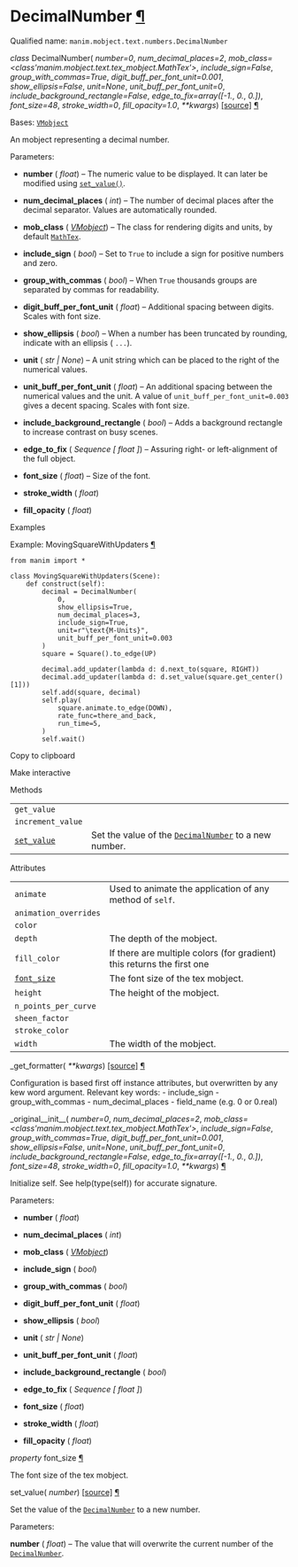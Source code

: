 # DecimalNumber [¶](https://docs.manim.community/en/stable/reference/manim.mobject.text.numbers.DecimalNumber.html\#decimalnumber "Link to this heading")

Qualified name: `manim.mobject.text.numbers.DecimalNumber`

_class_ DecimalNumber( _number=0_, _num\_decimal\_places=2_, _mob\_class=<class'manim.mobject.text.tex\_mobject.MathTex'>_, _include\_sign=False_, _group\_with\_commas=True_, _digit\_buff\_per\_font\_unit=0.001_, _show\_ellipsis=False_, _unit=None_, _unit\_buff\_per\_font\_unit=0_, _include\_background\_rectangle=False_, _edge\_to\_fix=array(\[-1._, _0._, _0.\])_, _font\_size=48_, _stroke\_width=0_, _fill\_opacity=1.0_, _\*\*kwargs_) [\[source\]](https://docs.manim.community/en/stable/_modules/manim/mobject/text/numbers.html#DecimalNumber) [¶](https://docs.manim.community/en/stable/reference/manim.mobject.text.numbers.DecimalNumber.html#manim.mobject.text.numbers.DecimalNumber "Link to this definition")

Bases: [`VMobject`](https://docs.manim.community/en/stable/reference/manim.mobject.types.vectorized_mobject.VMobject.html#manim.mobject.types.vectorized_mobject.VMobject "manim.mobject.types.vectorized_mobject.VMobject")

An mobject representing a decimal number.

Parameters:

- **number** ( _float_) – The numeric value to be displayed. It can later be modified using [`set_value()`](https://docs.manim.community/en/stable/reference/manim.mobject.text.numbers.DecimalNumber.html#manim.mobject.text.numbers.DecimalNumber.set_value "manim.mobject.text.numbers.DecimalNumber.set_value").

- **num\_decimal\_places** ( _int_) – The number of decimal places after the decimal separator. Values are automatically rounded.

- **mob\_class** ( [_VMobject_](https://docs.manim.community/en/stable/reference/manim.mobject.types.vectorized_mobject.VMobject.html#manim.mobject.types.vectorized_mobject.VMobject "manim.mobject.types.vectorized_mobject.VMobject")) – The class for rendering digits and units, by default [`MathTex`](https://docs.manim.community/en/stable/reference/manim.mobject.text.tex_mobject.MathTex.html#manim.mobject.text.tex_mobject.MathTex "manim.mobject.text.tex_mobject.MathTex").

- **include\_sign** ( _bool_) – Set to `True` to include a sign for positive numbers and zero.

- **group\_with\_commas** ( _bool_) – When `True` thousands groups are separated by commas for readability.

- **digit\_buff\_per\_font\_unit** ( _float_) – Additional spacing between digits. Scales with font size.

- **show\_ellipsis** ( _bool_) – When a number has been truncated by rounding, indicate with an ellipsis ( `...`).

- **unit** ( _str_ _\|_ _None_) – A unit string which can be placed to the right of the numerical values.

- **unit\_buff\_per\_font\_unit** ( _float_) – An additional spacing between the numerical values and the unit. A value
of `unit_buff_per_font_unit=0.003` gives a decent spacing. Scales with font size.

- **include\_background\_rectangle** ( _bool_) – Adds a background rectangle to increase contrast on busy scenes.

- **edge\_to\_fix** ( _Sequence_ _\[_ _float_ _\]_) – Assuring right- or left-alignment of the full object.

- **font\_size** ( _float_) – Size of the font.

- **stroke\_width** ( _float_)

- **fill\_opacity** ( _float_)


Examples

Example: MovingSquareWithUpdaters [¶](https://docs.manim.community/en/stable/reference/manim.mobject.text.numbers.DecimalNumber.html#movingsquarewithupdaters)

```
from manim import *

class MovingSquareWithUpdaters(Scene):
    def construct(self):
        decimal = DecimalNumber(
            0,
            show_ellipsis=True,
            num_decimal_places=3,
            include_sign=True,
            unit=r"\text{M-Units}",
            unit_buff_per_font_unit=0.003
        )
        square = Square().to_edge(UP)

        decimal.add_updater(lambda d: d.next_to(square, RIGHT))
        decimal.add_updater(lambda d: d.set_value(square.get_center()[1]))
        self.add(square, decimal)
        self.play(
            square.animate.to_edge(DOWN),
            rate_func=there_and_back,
            run_time=5,
        )
        self.wait()

```

Copy to clipboard

Make interactive

Methods

|     |     |
| --- | --- |
| `get_value` |  |
| `increment_value` |  |
| [`set_value`](https://docs.manim.community/en/stable/reference/manim.mobject.text.numbers.DecimalNumber.html#manim.mobject.text.numbers.DecimalNumber.set_value "manim.mobject.text.numbers.DecimalNumber.set_value") | Set the value of the [`DecimalNumber`](https://docs.manim.community/en/stable/reference/manim.mobject.text.numbers.DecimalNumber.html#manim.mobject.text.numbers.DecimalNumber "manim.mobject.text.numbers.DecimalNumber") to a new number. |

Attributes

|     |     |
| --- | --- |
| `animate` | Used to animate the application of any method of `self`. |
| `animation_overrides` |  |
| `color` |  |
| `depth` | The depth of the mobject. |
| `fill_color` | If there are multiple colors (for gradient) this returns the first one |
| [`font_size`](https://docs.manim.community/en/stable/reference/manim.mobject.text.numbers.DecimalNumber.html#manim.mobject.text.numbers.DecimalNumber.font_size "manim.mobject.text.numbers.DecimalNumber.font_size") | The font size of the tex mobject. |
| `height` | The height of the mobject. |
| `n_points_per_curve` |  |
| `sheen_factor` |  |
| `stroke_color` |  |
| `width` | The width of the mobject. |

\_get\_formatter( _\*\*kwargs_) [\[source\]](https://docs.manim.community/en/stable/_modules/manim/mobject/text/numbers.html#DecimalNumber._get_formatter) [¶](https://docs.manim.community/en/stable/reference/manim.mobject.text.numbers.DecimalNumber.html#manim.mobject.text.numbers.DecimalNumber._get_formatter "Link to this definition")

Configuration is based first off instance attributes,
but overwritten by any kew word argument. Relevant
key words:
\- include\_sign
\- group\_with\_commas
\- num\_decimal\_places
\- field\_name (e.g. 0 or 0.real)

\_original\_\_init\_\_( _number=0_, _num\_decimal\_places=2_, _mob\_class=<class'manim.mobject.text.tex\_mobject.MathTex'>_, _include\_sign=False_, _group\_with\_commas=True_, _digit\_buff\_per\_font\_unit=0.001_, _show\_ellipsis=False_, _unit=None_, _unit\_buff\_per\_font\_unit=0_, _include\_background\_rectangle=False_, _edge\_to\_fix=array(\[-1._, _0._, _0.\])_, _font\_size=48_, _stroke\_width=0_, _fill\_opacity=1.0_, _\*\*kwargs_) [¶](https://docs.manim.community/en/stable/reference/manim.mobject.text.numbers.DecimalNumber.html#manim.mobject.text.numbers.DecimalNumber._original__init__ "Link to this definition")

Initialize self. See help(type(self)) for accurate signature.

Parameters:

- **number** ( _float_)

- **num\_decimal\_places** ( _int_)

- **mob\_class** ( [_VMobject_](https://docs.manim.community/en/stable/reference/manim.mobject.types.vectorized_mobject.VMobject.html#manim.mobject.types.vectorized_mobject.VMobject "manim.mobject.types.vectorized_mobject.VMobject"))

- **include\_sign** ( _bool_)

- **group\_with\_commas** ( _bool_)

- **digit\_buff\_per\_font\_unit** ( _float_)

- **show\_ellipsis** ( _bool_)

- **unit** ( _str_ _\|_ _None_)

- **unit\_buff\_per\_font\_unit** ( _float_)

- **include\_background\_rectangle** ( _bool_)

- **edge\_to\_fix** ( _Sequence_ _\[_ _float_ _\]_)

- **font\_size** ( _float_)

- **stroke\_width** ( _float_)

- **fill\_opacity** ( _float_)


_property_ font\_size [¶](https://docs.manim.community/en/stable/reference/manim.mobject.text.numbers.DecimalNumber.html#manim.mobject.text.numbers.DecimalNumber.font_size "Link to this definition")

The font size of the tex mobject.

set\_value( _number_) [\[source\]](https://docs.manim.community/en/stable/_modules/manim/mobject/text/numbers.html#DecimalNumber.set_value) [¶](https://docs.manim.community/en/stable/reference/manim.mobject.text.numbers.DecimalNumber.html#manim.mobject.text.numbers.DecimalNumber.set_value "Link to this definition")

Set the value of the [`DecimalNumber`](https://docs.manim.community/en/stable/reference/manim.mobject.text.numbers.DecimalNumber.html#manim.mobject.text.numbers.DecimalNumber "manim.mobject.text.numbers.DecimalNumber") to a new number.

Parameters:

**number** ( _float_) – The value that will overwrite the current number of the [`DecimalNumber`](https://docs.manim.community/en/stable/reference/manim.mobject.text.numbers.DecimalNumber.html#manim.mobject.text.numbers.DecimalNumber "manim.mobject.text.numbers.DecimalNumber").